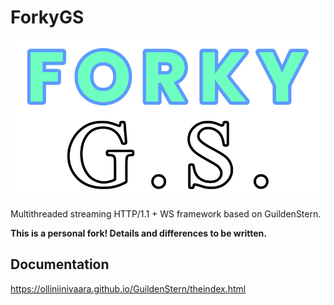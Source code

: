 # ForkyGS

![If you know what this is in reference to, you know.](logo.svg)

Multithreaded streaming HTTP/1.1 + WS framework based on GuildenStern.

**This is a personal fork! Details and differences to be written.**

## Documentation

https://olliniinivaara.github.io/GuildenStern/theindex.html